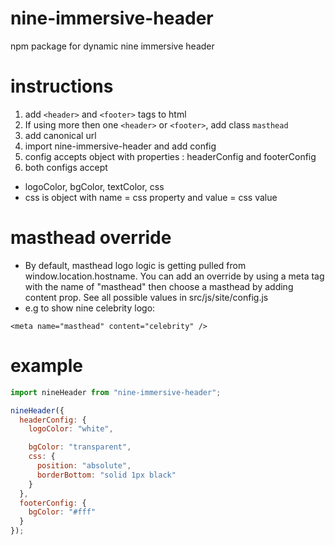 # nine-immersive-header
npm package for dynamic nine immersive header


# instructions
1. add `<header>` and `<footer>` tags to html
2. If using more then one `<header>` or `<footer>`, add class `masthead`
2. add canonical url <meta property="og:url" content="urlgoeshere" >
3. import nine-immersive-header and add config
4. config accepts object with properties : headerConfig and footerConfig
5. both configs accept
- logoColor, bgColor, textColor, css
- css is object with name = css property and value = css value

# masthead override
- By default, masthead logo logic is getting pulled from  window.location.hostname. You can add an override by using a meta tag with the name of "masthead" then choose a masthead by adding content prop. See all possible values in src/js/site/config.js
- e.g to show nine celebrity logo:
```
<meta name="masthead" content="celebrity" />
```

# example
```javascript
import nineHeader from "nine-immersive-header";

nineHeader({
  headerConfig: {
    logoColor: "white",

    bgColor: "transparent",
    css: {
      position: "absolute",
      borderBottom: "solid 1px black"
    }
  },
  footerConfig: {
    bgColor: "#fff"
  }
});




```
